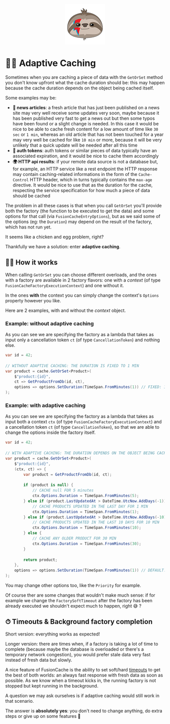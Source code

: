 <div align="center">

![FusionCache logo](logo-128x128.png)

</div>

# 🧙‍♂️ Adaptive Caching

Sometimes when you are caching a piece of data with the `GetOrSet` method you don't know upfront what the cache duration should be: this may happen because the cache duration depends on the object being cached itself.

Some examples may be:

- **📰 news articles**: a fresh article that has just been published on a news site may very well receive some updates very soon, maybe because it has been published very fast to get a news out but then some typos have been found or a slight change is needed. In this case it would be nice to be able to cache fresh content for a low amount of time like `30 sec` or `1 min`, whereas an old article that has not been touched for a year may very well be cached for like `10 min` or more, because it will be very unlikely that a quick update will be needed after all this time
- **🔑 auth tokens**: auth tokens or similar pieces of data typically have an associated expiration, and it would be nice to cache them accordingly
- **🌍 HTTP api results**: if your remote data source is not a database but, for example, an HTTP service like a rest endpoint the HTTP response may contain caching-related informations in the form of the `Cache-Control` HTTP header, which in turns typically contains the `max-age` directive. It would be nice to use that as the duration for the cache, respecting the service specification for how much a piece of data should be cached

The problem in all these cases is that when you call `GetOrSet` you'll provide both the factory (the function to be executed to get the data) and some options for that call (via `FusionCacheEntryOptions`), but as we said some of the options (eg: the `Duration`) may depend on the result of the factory, which has not run yet.

It seems like a chicken and egg problem, right?

Thankfully we have a solution: enter **adaptive caching**.


## 👩‍🏫 How it works

When calling `GetOrSet` you can choose different overloads, and the ones with a factory are available in 2 factory flavors: one with a *context* (of type `FusionCacheFactoryExecutionContext`) and one without it.

In the ones **with** the context you can simply change the context's `Options` property however you like.

Here are 2 examples, with and without the *context* object.


### Example: without adaptive caching

As you can see we are specifying the factory as a lambda that takes as input only a cancellation token `ct` (of type `CancellationToken`) and nothing else.

```csharp
var id = 42;

// WITHOUT ADAPTIVE CACHING: THE DURATION IS FIXED TO 1 MIN
var product = cache.GetOrSet<Product>(
    $"product:{id}",
    ct => GetProductFromDb(id, ct),
    options => options.SetDuration(TimeSpan.FromMinutes(1)) // FIXED: 1 MIN
);
```

### Example: with adaptive caching

As you can see we are specifying the factory as a lambda that takes as input both a context `ctx` (of type `FusionCacheFactoryExecutionContext`) and a cancellation token `ct` (of type `CancellationToken`), so that we are able to change the options inside the factory itself.

```csharp
var id = 42;

// WITH ADAPTIVE CACHING: THE DURATION DEPENDS ON THE OBJECT BEING CACHED
var product = cache.GetOrSet<Product>(
    $"product:{id}",
    (ctx, ct) => {
        var product = GetProductFromDb(id, ct);

        if (product is null) {
            // CACHE null FOR 5 minutes
            ctx.Options.Duration = TimeSpan.FromMinutes(5);
        } else if (product.LastUpdatedAt > DateTime.UtcNow.AddDays(-1)) {
            // CACHE PRODUCTS UPDATED IN THE LAST DAY FOR 1 MIN
            ctx.Options.Duration = TimeSpan.FromMinutes(1);
        } else if (product.LastUpdatedAt > DateTime.UtcNow.AddDays(-10)) {
            // CACHE PRODUCTS UPDATED IN THE LAST 10 DAYS FOR 10 MIN
            ctx.Options.Duration = TimeSpan.FromMinutes(10);
        } else {
            // CACHE ANY OLDER PRODUCT FOR 30 MIN
            ctx.Options.Duration = TimeSpan.FromMinutes(30);
        }

        return product;
    },
    options => options.SetDuration(TimeSpan.FromMinutes(1)) // DEFAULT: 1 MIN
);
```

You may change other options too, like the `Priority` for example.

Of course ther are some changes that wouldn't make much sense: if for example we change the `FactorySoftTimeout` after the factory has been already executed we shouldn't expect much to happen, right 😅 ?


## ⏱ Timeouts & Background factory completion

Short version: everything works as expected!

Longer version: there are times when, if a factory is taking a lot of time to complete (because maybe the database is overloaded or there's a temporary network congestion), you would prefer stale data very fast instead of fresh data but slowly.

A nice feature of FusionCache is the ability to set soft/hard [timeouts](Timeouts.md) to get the best of both worlds: an always fast response with fresh data as soon as possible. As we know when a timeout kicks in, the running factory is not stopped but kept running in the background.

A question we may ask ourselves is if adaptive caching would still work in that scenario.

The answer is **absolutely yes**: you don't need to change anything, do extra steps or give up on some features 🎉
